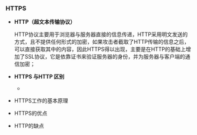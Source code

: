 ### HTTPS

- **HTTP（超文本传输协议）**

  HTTP协议主要用于浏览器与服务器直接的信息传递，HTTP采用明文发送的方式，且不提供任何形式的加密，如果攻击者截取了HTTP传输的信息之后，可以直接获取其中的内容，因此HTTPS得以出现，主要是在HTTP的基础上增加了SSL协议，它是依靠证书来验证服务器的身份，并为服务器与客户端的通信加密；
- **HTTPS 与HTTP 区别**
  
  - 
- HTTPS工作的基本原理
- HTTPS的优点
- HTTP的缺点

